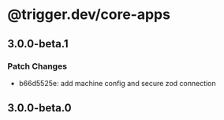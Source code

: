 # @trigger.dev/core-apps

## 3.0.0-beta.1

### Patch Changes

- b66d5525e: add machine config and secure zod connection

## 3.0.0-beta.0
